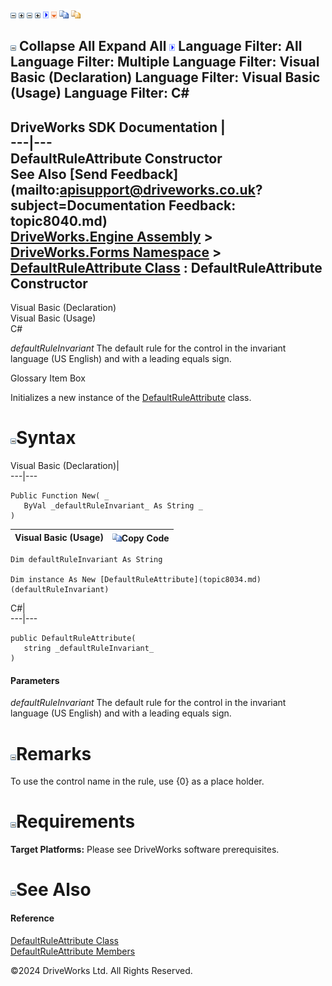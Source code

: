 ![](dotnetimages/collapse.gif) ![](dotnetimages/expand.gif) ![](dotnetimages/collapse.gif) ![](dotnetimages/expand.gif) ![](dotnetimages/drpdown.gif) ![](dotnetimages/drpdown_orange.gif) ![](dotnetimages/copycode.gif) ![](dotnetimages/copycodeHighlight.gif)

![](dotnetimages/collapse.gif) Collapse All Expand All ![](dotnetimages/drpdown.gif) Language Filter: All  Language Filter: Multiple  Language Filter: Visual Basic (Declaration) Language Filter: Visual Basic (Usage) Language Filter: C#  
---  
DriveWorks SDK Documentation  |   
---|---  
DefaultRuleAttribute Constructor   
See Also [Send Feedback](mailto:apisupport@driveworks.co.uk?subject=Documentation Feedback: topic8040.md)  
[DriveWorks.Engine Assembly](topic2156.md) > [DriveWorks.Forms Namespace](topic7266.md) > [DefaultRuleAttribute Class](topic8034.md) : DefaultRuleAttribute Constructor  
---  
  
Visual Basic (Declaration)    
Visual Basic (Usage)    
C# 

_defaultRuleInvariant_
    The default rule for the control in the invariant language (US English) and with a leading equals sign.

Glossary Item Box

Initializes a new instance of the [DefaultRuleAttribute](topic8034.md) class. 

# ![](dotnetimages/collapse.gif)Syntax

Visual Basic (Declaration)|   
---|---  
      
    
    Public Function New( _
       ByVal _defaultRuleInvariant_ As String _
    )  
  
Visual Basic (Usage)| ![](dotnetimages/copycode.gif)Copy Code  
---|---  
      
    
    Dim defaultRuleInvariant As String
     
    Dim instance As New [DefaultRuleAttribute](topic8034.md)(defaultRuleInvariant)  
  
C#|   
---|---  
      
    
    public DefaultRuleAttribute( 
       string _defaultRuleInvariant_
    )  
  
#### Parameters

 _defaultRuleInvariant_
    The default rule for the control in the invariant language (US English) and with a leading equals sign.

# ![](dotnetimages/collapse.gif)Remarks

To use the control name in the rule, use {0} as a place holder.

# ![](dotnetimages/collapse.gif)Requirements

**Target Platforms:** Please see DriveWorks software prerequisites.

# ![](dotnetimages/collapse.gif)See Also

#### Reference

[DefaultRuleAttribute Class](topic8034.md)   
[DefaultRuleAttribute Members](topic8035.md)

©2024 DriveWorks Ltd. All Rights Reserved.
